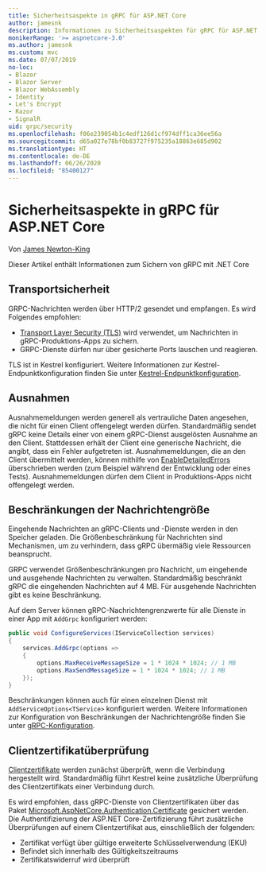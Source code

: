 ```yaml
---
title: Sicherheitsaspekte in gRPC für ASP.NET Core
author: jamesnk
description: Informationen zu Sicherheitsaspekten für gRPC für ASP.NET Core
monikerRange: '>= aspnetcore-3.0'
ms.author: jamesnk
ms.custom: mvc
ms.date: 07/07/2019
no-loc:
- Blazor
- Blazor Server
- Blazor WebAssembly
- Identity
- Let's Encrypt
- Razor
- SignalR
uid: grpc/security
ms.openlocfilehash: f06e239054b1c4edf126d1cf974dff1ca36ee56a
ms.sourcegitcommit: d65a027e78bf0b83727f975235a18863e685d902
ms.translationtype: HT
ms.contentlocale: de-DE
ms.lasthandoff: 06/26/2020
ms.locfileid: "85400127"
---
```

# <a name="security-considerations-in-grpc-for-aspnet-core"></a>Sicherheitsaspekte in gRPC für ASP.NET Core

Von [James Newton-King](https://twitter.com/jamesnk)

Dieser Artikel enthält Informationen zum Sichern von gRPC mit .NET Core

## <a name="transport-security"></a>Transportsicherheit

GRPC-Nachrichten werden über HTTP/2 gesendet und empfangen. Es wird Folgendes empfohlen:

* [Transport Layer Security (TLS)](https://tools.ietf.org/html/rfc5246) wird verwendet, um Nachrichten in gRPC-Produktions-Apps zu sichern.
* GRPC-Dienste dürfen nur über gesicherte Ports lauschen und reagieren.

TLS ist in Kestrel konfiguriert. Weitere Informationen zur Kestrel-Endpunktkonfiguration finden Sie unter [Kestrel-Endpunktkonfiguration](xref:fundamentals/servers/kestrel#endpoint-configuration).

## <a name="exceptions"></a>Ausnahmen

Ausnahmemeldungen werden generell als vertrauliche Daten angesehen, die nicht für einen Client offengelegt werden dürfen. Standardmäßig sendet gRPC keine Details einer von einem gRPC-Dienst ausgelösten Ausnahme an den Client. Stattdessen erhält der Client eine generische Nachricht, die angibt, dass ein Fehler aufgetreten ist. Ausnahmemeldungen, die an den Client übermittelt werden, können mithilfe von [EnableDetailedErrors](xref:grpc/configuration#configure-services-options) überschrieben werden (zum Beispiel während der Entwicklung oder eines Tests). Ausnahmemeldungen dürfen dem Client in Produktions-Apps nicht offengelegt werden.

## <a name="message-size-limits"></a>Beschränkungen der Nachrichtengröße

Eingehende Nachrichten an gRPC-Clients und -Dienste werden in den Speicher geladen. Die Größenbeschränkung für Nachrichten sind Mechanismen, um zu verhindern, dass gRPC übermäßig viele Ressourcen beansprucht.

GRPC verwendet Größenbeschränkungen pro Nachricht, um eingehende und ausgehende Nachrichten zu verwalten. Standardmäßig beschränkt gRPC die eingehenden Nachrichten auf 4 MB. Für ausgehende Nachrichten gibt es keine Beschränkung.

Auf dem Server können gRPC-Nachrichtengrenzwerte für alle Dienste in einer App mit `AddGrpc` konfiguriert werden:

```csharp
public void ConfigureServices(IServiceCollection services)
{
    services.AddGrpc(options =>
    {
        options.MaxReceiveMessageSize = 1 * 1024 * 1024; // 1 MB
        options.MaxSendMessageSize = 1 * 1024 * 1024; // 1 MB
    });
}
```

Beschränkungen können auch für einen einzelnen Dienst mit `AddServiceOptions<TService>` konfiguriert werden. Weitere Informationen zur Konfiguration von Beschränkungen der Nachrichtengröße finden Sie unter [gRPC-Konfiguration](xref:grpc/configuration).

## <a name="client-certificate-validation"></a>Clientzertifikatüberprüfung

[Clientzertifikate](https://tools.ietf.org/html/rfc5246#section-7.4.4) werden zunächst überprüft, wenn die Verbindung hergestellt wird. Standardmäßig führt Kestrel keine zusätzliche Überprüfung des Clientzertifikats einer Verbindung durch.

Es wird empfohlen, dass gRPC-Dienste von Clientzertifikaten über das Paket [Microsoft.AspNetCore.Authentication.Certificate](xref:security/authentication/certauth) gesichert werden. Die Authentifizierung der ASP.NET Core-Zertifizierung führt zusätzliche Überprüfungen auf einem Clientzertifikat aus, einschließlich der folgenden:

* Zertifikat verfügt über gültige erweiterte Schlüsselverwendung (EKU)
* Befindet sich innerhalb des Gültigkeitszeitraums
* Zertifikatswiderruf wird überprüft

